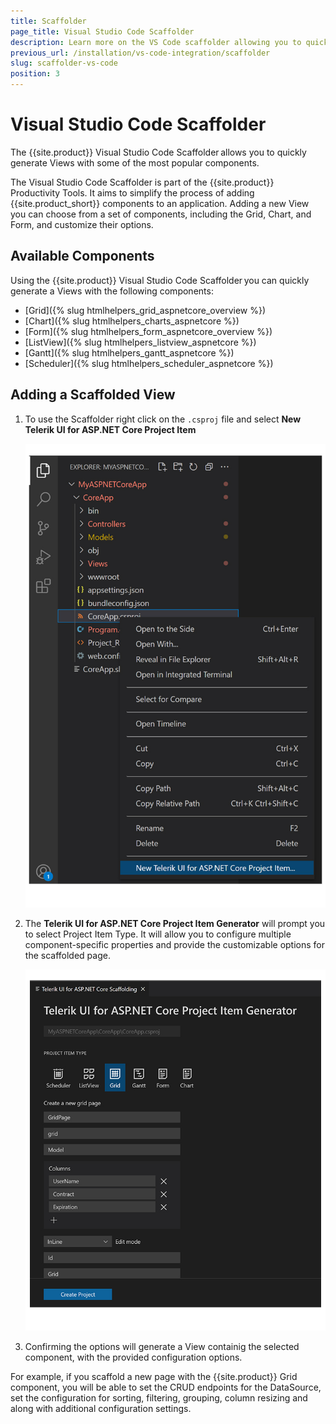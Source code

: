 ```yaml
---
title: Scaffolder
page_title: Visual Studio Code Scaffolder
description: Learn more on the VS Code scaffolder allowing you to quickly generate Views with some of the most popular Telerik UI for ASP.NET Core components.
previous_url: /installation/vs-code-integration/scaffolder
slug: scaffolder-vs-code
position: 3
---
```


# Visual Studio Code Scaffolder

The {{site.product}} Visual Studio Code Scaffolder allows you to quickly generate Views with some of the most popular components.

The Visual Studio Code Scaffolder is part of the  {{site.product}} Productivity Tools. It aims to simplify the process of adding {{site.product_short}} components to an application. Adding a new View you can choose from a set of components, including the Grid, Chart, and Form, and customize their options.

## Available Components

Using the {{site.product}} Visual Studio Code Scaffolder you can quickly generate a Views with the following components:

* [Grid]({% slug htmlhelpers_grid_aspnetcore_overview %})
* [Chart]({% slug htmlhelpers_charts_aspnetcore %})
* [Form]({% slug htmlhelpers_form_aspnetcore_overview %})
* [ListView]({% slug htmlhelpers_listview_aspnetcore %})
* [Gantt]({% slug htmlhelpers_gantt_aspnetcore %})
* [Scheduler]({% slug htmlhelpers_scheduler_aspnetcore %})

## Adding a Scaffolded View

1. To use the Scaffolder right click on the `.csproj` file and select **New Telerik UI for ASP.NET Core Project Item**

    ![scaffolder-context-menu](images/aspnetcore-scaffolder-context-menu.jpg)

1. The **Telerik UI for ASP.NET Core Project Item Generator** will prompt you to select Project Item Type. It will allow you to configure multiple component-specific properties and provide the customizable options for the scaffolded page.

    ![scaffolder](images/aspnetcore-scaffolder.jpg)

1. Confirming the options will generate a View containig the selected component, with the provided configuration options.

For example, if you scaffold a new page with the {{site.product}} Grid component, you will be able to set the CRUD endpoints for the DataSource, set the configuration for sorting, filtering, grouping, column resizing and along with additional configuration settings.
